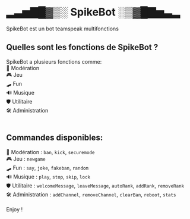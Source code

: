 # ▂▃▅▇█▓▒░ SpikeBot ░▒▓█▇▅▃▂
SpikeBot est un bot teamspeak multifonctions

## Quelles sont les fonctions de SpikeBot ?
SpikeBot a plusieurs fonctions comme: <br>
🚨 Modération<br>
🎮 Jeu<br>
🛹 Fun<br>
🔊 Musique<br>
🛡️ Utilitaire<br>
🛠️ Administration<br>
<br>
## Commandes disponibles:<br>
🚨 Modération : `ban`, `kick`, `securemode`<br>
🎮 Jeu : `newgame`<br>
🛹 Fun : `say`, `joke`, `fakeban`, `random`<br>
🔊 Musique : `play`, `stop`, `skip`, `lock`<br>
🛡️ Utilitaire : `welcomeMessage`, `leaveMessage`, `autoRank`, `addRank`, `removeRank`<br>
🛠️ Administration : `addChannel`, `removeChannel`, `clearBan`, `reboot`, `stats`<br>
<br>
Enjoy !


